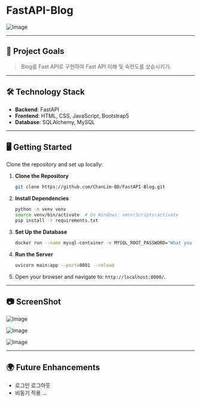 # FastAPI-Blog

![Image](https://github.com/user-attachments/assets/bbedfc02-2e96-415d-b61b-7f9012f848b8)

---

## 🌟 **Project Goals**

>Blog를 Fast API로 구현하여 Fast API 이해 및 숙련도를 상승시키기.

---

## 🛠️ **Technology Stack**

- **Backend**: FastAPI
- **Frontend**: HTML, CSS, JavaScript, Bootstrap5
- **Database**: SQLAlchemy, MySQL

---

## 🖥️ **Getting Started**

Clone the repository and set up locally:

1. **Clone the Repository**

   ```bash
   git clone https://github.com/ChanLim-BD/FastAPI-Blog.git
   ```

2. **Install Dependencies**

   ```bash
   python -m venv venv
   source venv/bin/activate  # On Windows: venv\Scripts\activate
   pip install -r requirements.txt
   ```

3. **Set Up the Database**

   ```bash
   docker run --name mysql-container -e MYSQL_ROOT_PASSWORD="What you want" -p 3306:3306 -d mysql:latest
   ```

4. **Run the Server**

   ```bash
   uvicorn main:app --port=8081 --reload
   ```

5. Open your browser and navigate to: `http://localhost:8000/`.
---

## 📷 ScreenShot

![Image](https://github.com/user-attachments/assets/cd4f0473-0080-40f9-925c-a2c3ad595a58)

![Image](https://github.com/user-attachments/assets/197b0052-1739-44e8-a5b3-f9190aa63623)

![Image](https://github.com/user-attachments/assets/46559b77-3235-4d2c-ac60-f8b577eaa7a1)

---

## 🌍 **Future Enhancements**

* 로그인 로그아웃
* 비동기 적용
...